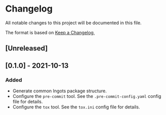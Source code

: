 # Changelog
All notable changes to this project will be documented in this file.

The format is based on [Keep a Changelog](https://keepachangelog.com/en/1.0.0/),

## [Unreleased]

## [0.1.0] - 2021-10-13
### Added
- Generate common Ingots package structure.
- Configure the `pre-commit` tool. See the `.pre-commit-config.yaml` config file for details.
- Configure the `tox` tool. See the `tox.ini` config file for details.
